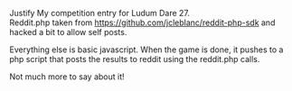 Justify
My competition entry for Ludum Dare 27.  
Reddit.php taken from https://github.com/jcleblanc/reddit-php-sdk and hacked a bit to allow self posts.  

Everything else is basic javascript.  When the game is done, it pushes to a php script that posts the results to reddit using the reddit.php calls.  

Not much more to say about it!

